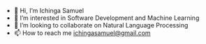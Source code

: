 - 👋 Hi, I’m Ichinga Samuel
- 👀 I’m interested in Software Development and Machine Learning
- 💞️ I’m looking to collaborate on Natural Language Processing
- 📫 How to reach me ichingasamuel@gmail.com

<!---
Ichinga-Samuel/Ichinga-Samuel is a ✨ special ✨ repository because its `README.md` (this file) appears on your GitHub profile.
You can click the Preview link to take a look at your changes.
--->
